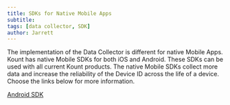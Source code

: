 ```yaml
---
title: SDKs for Native Mobile Apps
subtitle:
tags: [data collector, SDK]
author: Jarrett
---
```


The implementation of the Data Collector is different for native Mobile Apps. Kount has native Mobile
SDKs for both iOS and Android. These SDKs can be used with all current Kount products. The native
Mobile SDKs collect more data and increase the reliability of the Device ID across the life of a device.
Choose the links below for more information.

<p uk-margin>
    <a class="uk-button uk-button-default" href="http://kount.github.io/mobile-client/android.html">Android SDK</a>
  </p>
